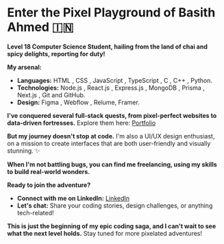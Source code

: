 # Enter the Pixel Playground of Basith Ahmed 🇮🇳

**Level 18 Computer Science Student, hailing from the land of chai and spicy delights, reporting for duty!**

**My arsenal:**

* **Languages:** HTML , CSS , JavaScript , TypeScript , C , C++ , Python.
* **Technologies:** Node.js , React.js , Express.js , MongoDB , Prisma , Next.js , Git and GitHub.
* **Design:** Figma , Webflow , Relume, Framer.

**I've conquered several full-stack quests, from pixel-perfect websites to data-driven fortresses.** Explore them here: [Portfolio](https://github.com/Basith-Ahmed)

**But my journey doesn't stop at code.** I'm also a UI/UX design enthusiast, on a mission to create interfaces that are both user-friendly and visually stunning. ✨

**When I'm not battling bugs, you can find me freelancing, using my skills to build real-world wonders.** 

**Ready to join the adventure?**

* **Connect with me on LinkedIn:** [LinkedIn](www.linkedin.com/in/basith-ahmed)
* **Let's chat:** Share your coding stories, design challenges, or anything tech-related! 

**This is just the beginning of my epic coding saga, and I can't wait to see what the next level holds.** Stay tuned for more pixelated adventures!

